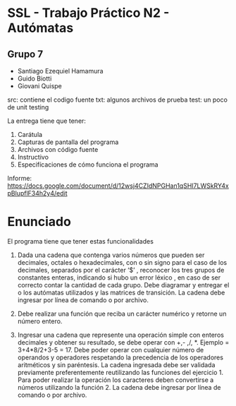 # SSL - Trabajo Práctico N2 - Autómatas
## Grupo 7
* Santiago Ezequiel Hamamura
* Guido Biotti
* Giovani Quispe 

src: contiene el codigo fuente
txt: algunos archivos de prueba
test: un poco de unit testing

La entrega tiene que tener:
1. Carátula
2. Capturas de pantalla del programa
3. Archivos con código fuente
4. Instructivo
5. Especifícaciones de cómo funciona el programa

Informe: https://docs.google.com/document/d/12wsj4CZIdNPGHan1qSHI7LWSkRY4xpBlupflF34h2y4/edit

# Enunciado

El programa tiene que tener estas funcionalidades

1) Dada una cadena que contenga varios números que pueden ser decimales, octales o
hexadecimales, con o sin signo para el caso de los decimales, separados por el carácter
‘$’ , reconocer los tres grupos de constantes enteras, indicando si hubo un error léxico ,
en caso de ser correcto contar la cantidad de cada grupo.
Debe diagramar y entregar el o los autómatas utilizados y las matrices de transición.
La cadena debe ingresar por línea de comando o por archivo.

2) Debe realizar una función que reciba un carácter numérico y retorne un número entero.

3) Ingresar una cadena que represente una operación simple con enteros decimales y
obtener su resultado, se debe operar con +,- ,/, \*. Ejemplo = 3+4\*8/2+3-5 = 17. Debe
poder operar con cualquier número de operandos y operadores respetando la precedencia
de los operadores aritméticos y sin paréntesis.
La cadena ingresada debe ser validada previamente preferentemente reutilizando las
funciones del ejercicio 1.
Para poder realizar la operación los caracteres deben convertirse a números utilizando la
función 2.
La cadena debe ingresar por línea de comando o por archivo.

